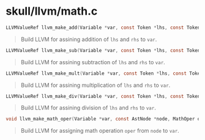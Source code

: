 # skull/llvm/math.c

```c
LLVMValueRef llvm_make_add(Variable *var, const Token *lhs, const Token *rhs)
```

> Build LLVM for assining addition of `lhs` and `rhs` to `var`.

```c
LLVMValueRef llvm_make_sub(Variable *var, const Token *lhs, const Token *rhs)
```

> Build LLVM for assining subtraction of `lhs` and `rhs` to `var`.

```c
LLVMValueRef llvm_make_mult(Variable *var, const Token *lhs, const Token *rhs)
```

> Build LLVM for assining multiplication of `lhs` and `rhs` to `var`.

```c
LLVMValueRef llvm_make_div(Variable *var, const Token *lhs, const Token *rhs)
```

> Build LLVM for assining division of `lhs` and `rhs` to `var`.

```c
void llvm_make_math_oper(Variable *var, const AstNode *node, MathOper oper, const char *panic)
```

> Build LLVM for assigning math operation `oper` from `node` to `var`.

